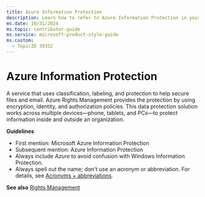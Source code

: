 ```yaml
---
title: Azure Information Protection
description: Learn how to refer to Azure Information Protection in your content.
ms.date: 10/31/2024
ms.topic: contributor-guide
ms.service: microsoft-product-style-guide
ms.custom:
  - TopicID 39352
---
```



# Azure Information Protection

A service that uses classification, labeling, and protection to help secure files and email. Azure Rights Management provides the protection by using encryption, identity, and authorization policies. This data protection solution works across multiple devices—phone, tablets, and PCs—to protect information inside and outside an organization.

**Guidelines**

- First mention: Microsoft Azure Information Protection
- Subsequent mention: Azure Information Protection
- Always include *Azure* to avoid confusion with Windows Information Protection.
- Always spell out the name; don't use an acronym or abbreviation. For details, see [Acronyms + abbreviations](~\acronyms-and-abbreviations.md).

**See also** [Rights Management](~\a_z_names_terms\r\rights-management.md)

